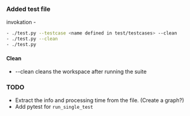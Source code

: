 ### Added test file
invokation -
```bash
- ./test.py --testcase <name defined in test/testcases> --clean
- ./test.py --clean
- ./test.py
```

#### Clean
- --clean cleans the workspace after running the suite

### TODO
- Extract the info and processing time from the file. (Create a graph?)
- Add pytest for ```run_single_test```